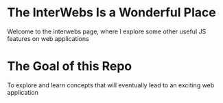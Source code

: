 # The InterWebs Is a Wonderful Place
Welcome to the interwebs page, where I explore some other useful JS features on web applications
# The Goal of this Repo 
To explore and learn concepts that will eventually lead to an exciting web application